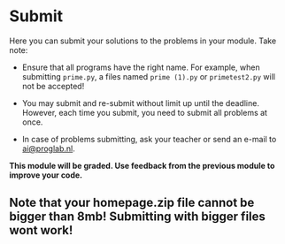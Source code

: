 # Submit

Here you can submit your solutions to the problems in your module. Take note:

- Ensure that all programs have the right name. For example, when submitting `prime.py`, a files named `prime (1).py` or `primetest2.py` will not be accepted!

- You may submit and re-submit without limit up until the deadline. However, each time you submit, you need to submit all problems at once.

- In case of problems submitting, ask your teacher or send an e-mail to <ai@proglab.nl>.

**This module will be graded. Use feedback from the previous module to improve your code.**

## Note that your homepage.zip file cannot be bigger than 8mb! Submitting with bigger files wont work!
